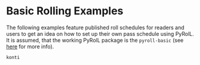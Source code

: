 # Basic Rolling Examples 

The following examples feature published roll schedules for readers and users to get an idea on how to set up their own pass schedule using PyRolL.
It is assumed, that the working PyRolL package is the `pyroll-basic` (see  [here](https://pyroll.readthedocs.io/en/latest/examples/basic.html#) for more info).

```{toctree}
konti
```
